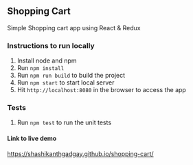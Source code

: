 Shopping Cart
---------------------

Simple Shopping cart app using React & Redux

### Instructions to run locally
1.  Install node and npm
2.  Run `npm install`
3.  Run `npm run build` to build the project
4.  Run `npm start` to start local server
5.  Hit `http://localhost:8080` in the browser to access the app
 
 
### Tests
 1. Run `npm test` to run the unit tests
 
#### Link to live demo
https://shashikanthgadgay.github.io/shopping-cart/

 